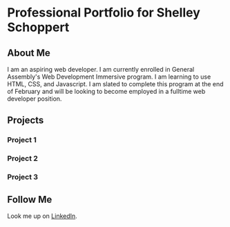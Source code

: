 # Professional Portfolio for Shelley Schoppert

## About Me
I am an aspiring web developer. I am currently enrolled in General Assembly's Web Development Immersive program. I am learning to use HTML, CSS, and Javascript. I am slated to complete this program at the end of February and will be looking to become employed in a fulltime web developer position. 

## Projects
### Project 1
### Project 2
### Project 3

## Follow Me
Look me up on [LinkedIn](www.linkedin.com/in/shelley-schoppert-11211092).

